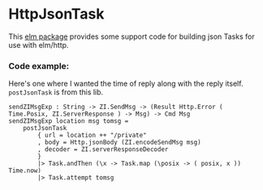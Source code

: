 # HttpJsonTask

This [elm package](https://package.elm-lang.org/packages/bburdette/httpjsontask/latest/) provides some 
support code for building json Tasks for use with elm/http.  


### Code example:

Here's one where I wanted the time of reply along with the reply itself.  `postJsonTask` is from this lib.

```
sendZIMsgExp : String -> ZI.SendMsg -> (Result Http.Error ( Time.Posix, ZI.ServerResponse ) -> Msg) -> Cmd Msg
sendZIMsgExp location msg tomsg =
    postJsonTask
        { url = location ++ "/private"
        , body = Http.jsonBody (ZI.encodeSendMsg msg)
        , decoder = ZI.serverResponseDecoder
        }
        |> Task.andThen (\x -> Task.map (\posix -> ( posix, x )) Time.now)
        |> Task.attempt tomsg
```

